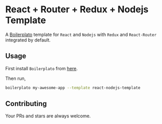 # React + Router + Redux + Nodejs Template

A [Boilerplato](https://github.com/boilerplato/boilerplato) template for `React` and `Nodejs` with `Redux` and `React-Router` integrated by default.

## Usage

First install `Boilerplato` from [here](https://github.com/boilerplato/boilerplato).

Then run,

```sh
boilerplato my-awesome-app --template react-nodejs-template
```

## Contributing

Your PRs and stars are always welcome.
